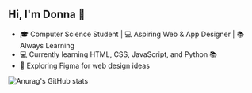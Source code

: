 ## Hi, I'm Donna 👋

- 🎓 Computer Science Student | 💻 Aspiring Web & App Designer | 📚 Always Learning
- 💻 Currently learning HTML, CSS, JavaScript, and Python 📚
- 🎨 Exploring Figma for web design ideas


![Anurag's GitHub stats](https://github-readme-stats.vercel.app/api?username=comscidnd&show_icons=true&theme=radical)
